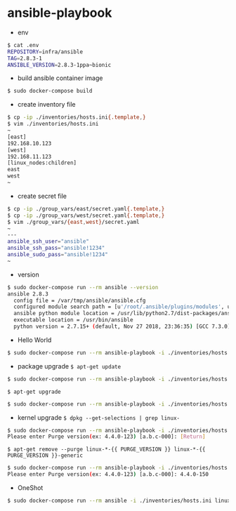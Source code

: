 # ansible-playbook

- env
```bash
$ cat .env
REPOSITORY=infra/ansible
TAG=2.8.3-1
ANSIBLE_VERSION=2.8.3-1ppa~bionic
```
- build ansible container image
```bash
$ sudo docker-compose build
```
- create inventory file
```bash
$ cp -ip ./inventories/hosts.ini{.template,}
$ vim ./inventories/hosts.ini
~
[east]
192.168.10.123
[west]
192.168.11.123
[linux_nodes:children]
east
west
~
```
- create secret file
```bash
$ cp -ip ./group_vars/east/secret.yaml{.template,}
$ cp -ip ./group_vars/west/secret.yaml{.template,}
$ vim ./group_vars/{east,west}/secret.yaml
~
---
ansible_ssh_user="ansible"
ansible_ssh_pass="ansible!1234"
ansible_sudo_pass="ansible!1234"
~
```
- version
```bash
$ sudo docker-compose run --rm ansible --version
ansible 2.8.3
  config file = /var/tmp/ansible/ansible.cfg
  configured module search path = [u'/root/.ansible/plugins/modules', u'/usr/share/ansible/plugins/modules']
  ansible python module location = /usr/lib/python2.7/dist-packages/ansible
  executable location = /usr/bin/ansible
  python version = 2.7.15+ (default, Nov 27 2018, 23:36:35) [GCC 7.3.0]
```
- Hello World
```bash
$ sudo docker-compose run --rm ansible-playbook -i ./inventories/hosts.ini ./HelloWorld.yaml
```
- package upgrade
`$ apt-get update`
```bash
$ sudo docker-compose run --rm ansible-playbook -i ./inventories/hosts.ini ./apt-get.yaml --tags=check
```
`$ apt-get upgrade`
```bash
$ sudo docker-compose run --rm ansible-playbook -i ./inventories/hosts.ini ./apt-get.yaml --tags=upgrade
```
- kernel upgrade
`$ dpkg --get-selections | grep linux-`
```bash
$ sudo docker-compose run --rm ansible-playbook -i ./inventories/hosts.ini ./kernel-purge.yaml --tags=check
Please enter Purge version(ex: 4.4.0-123) [a.b.c-000]: [Return]
```
`$ apt-get remove --purge linux-*-{{ PURGE_VERSION }} linux-*-{{ PURGE_VERSION }}-generic`
```bash
$ sudo docker-compose run --rm ansible-playbook -i ./inventories/hosts.ini ./kernel-purge.yaml --tags=purge
Please enter Purge version(ex: 4.4.0-123) [a.b.c-000]: 4.4.0-150
```
- OneShot
```bash
$ sudo docker-compose run --rm ansible -i ./inventories/hosts.ini linux_nodes -m shell -a "LC_ALL=C ls -al /root" --become
```
